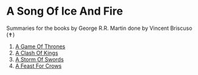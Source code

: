 A Song Of Ice And Fire
======================

Summaries for the books by George R.R. Martin done by Vincent Briscuso (✝)

1) [A Game Of Thrones](http://pkyeck.github.io/a-song-of-ice-and-fire/01agot.html)  
2) [A Clash Of Kings](http://pkyeck.github.io/a-song-of-ice-and-fire/02acok.html)  
3) [A Storm Of Swords](http://pkyeck.github.io/a-song-of-ice-and-fire/03asos.html)  
4) [A Feast For Crows](http://pkyeck.github.io/a-song-of-ice-and-fire/04affc.html)
